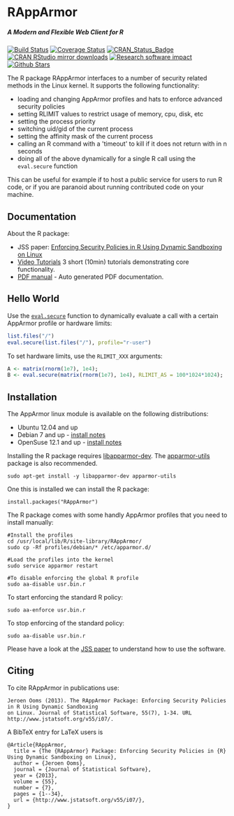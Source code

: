 # RAppArmor

##### *A Modern and Flexible Web Client for R*

[![Build Status](https://travis-ci.org/jeroenooms/RAppArmor.svg?branch=master)](https://travis-ci.org/jeroenooms/RAppArmor)
[![Coverage Status](https://codecov.io/github/jeroenooms/RAppArmor/coverage.svg?branch=master)](https://codecov.io/github/jeroenooms/RAppArmor?branch=master)
[![CRAN_Status_Badge](http://www.r-pkg.org/badges/version/RAppArmor)](http://cran.r-project.org/package=RAppArmor)
[![CRAN RStudio mirror downloads](http://cranlogs.r-pkg.org/badges/RAppArmor)](http://cran.r-project.org/web/packages/RAppArmor/index.html)
[![Research software impact](http://depsy.org/api/package/cran/RAppArmor/badge.svg)](http://depsy.org/package/r/RAppArmor)
[![Github Stars](https://img.shields.io/github/stars/jeroenooms/RAppArmor.svg?style=social&label=Github)](https://github.com/jeroenooms/RAppArmor)

The R package RAppArmor interfaces to a number of security related methods in the Linux kernel. It supports the following functionality:

 * loading and changing AppArmor profiles and hats to enforce advanced security policies
 * setting RLIMIT values to restrict usage of memory, cpu, disk, etc
 * setting the process priority
 * switching uid/gid of the current process
 * setting the affinity mask of the current process
 * calling an R command with a 'timeout' to kill if it does not return with in n seconds
 * doing all of the above dynamically for a single R call using the `eval.secure` function  
 
This can be useful for example if to host a public service for users to run R code, or if you are paranoid about running contributed code on your machine. 

## Documentation

About the R package:

 * JSS paper: [Enforcing Security Policies in R Using Dynamic Sandboxing on Linux](http://www.jstatsoft.org/v55/i07/)
 * [Video Tutorials](http://www.youtube.com/playlist?list=PL3ZKTMqqbMktzcWjXuQCWOYc-fMROs3cf&feature=view_all) 3 short (10min) tutorials demonstrating core functionality.
 * [PDF manual](http://cran.r-project.org/web/packages/RAppArmor/RAppArmor.pdf) - Auto generated PDF documentation.

## Hello World

Use the [`eval.secure`](http://www.inside-r.org/packages/cran/RAppArmor/docs/eval.secure) function to dynamically evaluate a call with a certain AppArmor profile or hardware limits:

```r
list.files("/")
eval.secure(list.files("/"), profile="r-user")
```

To set hardware limits, use the `RLIMIT_XXX` arguments:

```r
A <- matrix(rnorm(1e7), 1e4);
B <- eval.secure(matrix(rnorm(1e7), 1e4), RLIMIT_AS = 100*1024*1024);
```

## Installation

The AppArmor linux module is available on the following distributions:

* Ubuntu 12.04 and up
* Debian 7 and up - [install notes](https://github.com/jeroenooms/RAppArmor/blob/master/Debian.txt)
* OpenSuse 12.1 and up - [install notes](https://github.com/jeroenooms/RAppArmor/blob/master/OpenSuse.txt)

Installing the R package requires [libapparmor-dev](http://packages.ubuntu.com/xenial/libapparmor-dev). The [apparmor-utils](http://packages.ubuntu.com/xenial/apparmor-utils) package is also recommended.

```
sudo apt-get install -y libapparmor-dev apparmor-utils
```

One this is installed we can install the R package:

```
install.packages("RAppArmor")
```

The R package comes with some handly AppArmor profiles that you need to install manually:

```
#Install the profiles
cd /usr/local/lib/R/site-library/RAppArmor/
sudo cp -Rf profiles/debian/* /etc/apparmor.d/

#Load the profiles into the kernel
sudo service apparmor restart

#To disable enforcing the global R profile
sudo aa-disable usr.bin.r
```

To start enforcing the standard R policy:

```
sudo aa-enforce usr.bin.r
```
    
To stop enforcing of the standard policy:

```
sudo aa-disable usr.bin.r
```

Please have a look at the [JSS paper](http://www.jstatsoft.org/v55/i07/) to understand how to use the software. 

## Citing

To cite RAppArmor in publications use:
  
    Jeroen Ooms (2013). The RAppArmor Package: Enforcing Security Policies in R Using Dynamic Sandboxing
    on Linux. Journal of Statistical Software, 55(7), 1-34. URL http://www.jstatsoft.org/v55/i07/.
  
A BibTeX entry for LaTeX users is
  
    @Article{RAppArmor,
      title = {The {RAppArmor} Package: Enforcing Security Policies in {R} Using Dynamic Sandboxing on Linux},
      author = {Jeroen Ooms},
      journal = {Journal of Statistical Software},
      year = {2013},
      volume = {55},
      number = {7},
      pages = {1--34},
      url = {http://www.jstatsoft.org/v55/i07/},
    }

